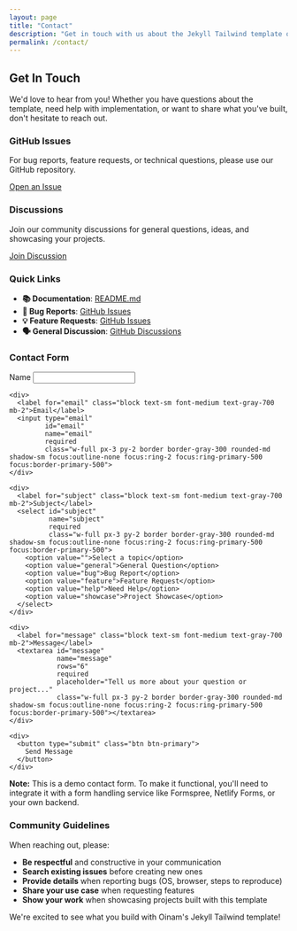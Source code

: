```yaml
---
layout: page
title: "Contact"
description: "Get in touch with us about the Jekyll Tailwind template or your project needs."
permalink: /contact/
---
```


## Get In Touch

We'd love to hear from you! Whether you have questions about the template, need help with implementation, or want to share what you've built, don't hesitate to reach out.

<div class="grid grid-cols-1 md:grid-cols-2 gap-8 my-8">
  <div class="card">
    <div class="card-body">
      <h3 class="text-xl font-semibold text-gray-900 mb-4">GitHub Issues</h3>
      <p class="text-gray-600 mb-4">
        For bug reports, feature requests, or technical questions, please use our GitHub repository.
      </p>
      <a href="https://github.com/oinam/oinam-tmpl-jekyll-tailwind/issues" 
         target="_blank" 
         rel="noopener"
         class="btn btn-primary">
        Open an Issue
      </a>
    </div>
  </div>
  
  <div class="card">
    <div class="card-body">
      <h3 class="text-xl font-semibold text-gray-900 mb-4">Discussions</h3>
      <p class="text-gray-600 mb-4">
        Join our community discussions for general questions, ideas, and showcasing your projects.
      </p>
      <a href="https://github.com/oinam/oinam-tmpl-jekyll-tailwind/discussions" 
         target="_blank" 
         rel="noopener"
         class="btn btn-secondary">
        Join Discussion
      </a>
    </div>
  </div>
</div>

### Quick Links

- **📚 Documentation**: [README.md](https://github.com/oinam/oinam-tmpl-jekyll-tailwind#readme)
- **🐛 Bug Reports**: [GitHub Issues](https://github.com/oinam/oinam-tmpl-jekyll-tailwind/issues)
- **💡 Feature Requests**: [GitHub Issues](https://github.com/oinam/oinam-tmpl-jekyll-tailwind/issues)
- **🗣️ General Discussion**: [GitHub Discussions](https://github.com/oinam/oinam-tmpl-jekyll-tailwind/discussions)

### Contact Form

<div class="max-w-2xl">
  <form class="space-y-6" action="#" method="POST">
    <div>
      <label for="name" class="block text-sm font-medium text-gray-700 mb-2">Name</label>
      <input type="text" 
             id="name" 
             name="name" 
             required
             class="w-full px-3 py-2 border border-gray-300 rounded-md shadow-sm focus:outline-none focus:ring-2 focus:ring-primary-500 focus:border-primary-500">
    </div>
    
    <div>
      <label for="email" class="block text-sm font-medium text-gray-700 mb-2">Email</label>
      <input type="email" 
             id="email" 
             name="email" 
             required
             class="w-full px-3 py-2 border border-gray-300 rounded-md shadow-sm focus:outline-none focus:ring-2 focus:ring-primary-500 focus:border-primary-500">
    </div>
    
    <div>
      <label for="subject" class="block text-sm font-medium text-gray-700 mb-2">Subject</label>
      <select id="subject" 
              name="subject" 
              required
              class="w-full px-3 py-2 border border-gray-300 rounded-md shadow-sm focus:outline-none focus:ring-2 focus:ring-primary-500 focus:border-primary-500">
        <option value="">Select a topic</option>
        <option value="general">General Question</option>
        <option value="bug">Bug Report</option>
        <option value="feature">Feature Request</option>
        <option value="help">Need Help</option>
        <option value="showcase">Project Showcase</option>
      </select>
    </div>
    
    <div>
      <label for="message" class="block text-sm font-medium text-gray-700 mb-2">Message</label>
      <textarea id="message" 
                name="message" 
                rows="6" 
                required
                placeholder="Tell us more about your question or project..."
                class="w-full px-3 py-2 border border-gray-300 rounded-md shadow-sm focus:outline-none focus:ring-2 focus:ring-primary-500 focus:border-primary-500"></textarea>
    </div>
    
    <div>
      <button type="submit" class="btn btn-primary">
        Send Message
      </button>
    </div>
  </form>
</div>

<div class="mt-8 p-4 bg-yellow-50 border border-yellow-200 rounded-lg">
  <p class="text-yellow-800">
    <strong>Note:</strong> This is a demo contact form. To make it functional, you'll need to integrate it with a form handling service like Formspree, Netlify Forms, or your own backend.
  </p>
</div>

### Community Guidelines

When reaching out, please:

- **Be respectful** and constructive in your communication
- **Search existing issues** before creating new ones
- **Provide details** when reporting bugs (OS, browser, steps to reproduce)
- **Share your use case** when requesting features
- **Show your work** when showcasing projects built with this template

We're excited to see what you build with Oinam's Jekyll Tailwind template!